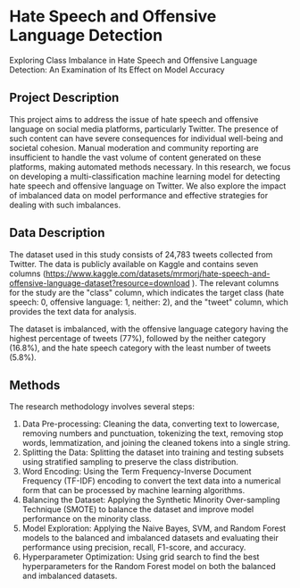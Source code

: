 # Hate Speech and Offensive Language Detection
Exploring Class Imbalance in Hate Speech and Offensive Language Detection: An Examination of Its Effect on Model Accuracy

## Project Description
This project aims to address the issue of hate speech and offensive language on social media platforms, particularly Twitter. The presence of such content can have severe consequences for individual well-being and societal cohesion. Manual moderation and community reporting are insufficient to handle the vast volume of content generated on these platforms, making automated methods necessary.
In this research, we focus on developing a multi-classification machine learning model for detecting hate speech and offensive language on Twitter. We also explore the impact of imbalanced data on model performance and effective strategies for dealing with such imbalances.

## Data Description 

The dataset used in this study consists of 24,783 tweets collected from Twitter. The data is publicly available on Kaggle and contains seven columns (https://www.kaggle.com/datasets/mrmorj/hate-speech-and-offensive-language-dataset?resource=download ). The relevant columns for the study are the "class" column, which indicates the target class (hate speech: 0, offensive language: 1, neither: 2), and the "tweet" column, which provides the text data for analysis.

The dataset is imbalanced, with the offensive language category having the highest percentage of tweets (77%), followed by the neither category (16.8%), and the hate speech category with the least number of tweets (5.8%).

## Methods 

The research methodology involves several steps:
1. Data Pre-processing: Cleaning the data, converting text to lowercase, removing numbers and punctuation, tokenizing the text, removing stop words, lemmatization, and joining the cleaned tokens into a single string.
2. Splitting the Data: Splitting the dataset into training and testing subsets using stratified sampling to preserve the class distribution.
3. Word Encoding: Using the Term Frequency-Inverse Document Frequency (TF-IDF) encoding to convert the text data into a numerical form that can be processed by machine learning algorithms.
4. Balancing the Dataset: Applying the Synthetic Minority Over-sampling Technique (SMOTE) to balance the dataset and improve model performance on the minority class.
5. Model Exploration: Applying the Naive Bayes, SVM, and Random Forest models to the balanced and imbalanced datasets and evaluating their performance using precision, recall, F1-score, and accuracy.
6. Hyperparameter Optimization: Using grid search to find the best hyperparameters for the Random Forest model on both the balanced and imbalanced datasets.
